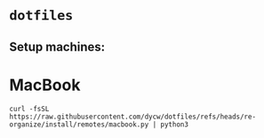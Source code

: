 # `dotfiles`

## Setup machines:

# MacBook

```
curl -fsSL https://raw.githubusercontent.com/dycw/dotfiles/refs/heads/re-organize/install/remotes/macbook.py | python3
```
